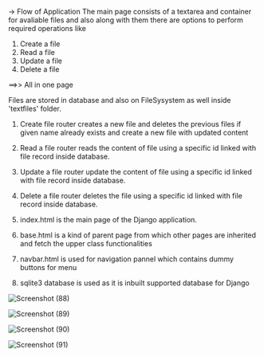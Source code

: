 -> Flow of Application
The main page consists of a textarea and container for avaliable files and also along with them there are 
options to perform required operations like 

1. Create a file
2. Read a file 
3. Update a file
4. Delete a file

==>> All in one page


Files are stored in database and also on FileSysystem as well inside 'textfiles' folder.

1. Create file router creates a new file and deletes the previous files if given name already exists and create a new
file with updated content

2. Read a file router reads the content of file using a specific id linked with file record inside database.

3. Update a file router update the content of file using a specific id linked with file record inside database.

4. Delete a file router deletes the file using a specific id linked with file record inside database.

5. index.html is the main page of the Django application.

6. base.html is a kind of parent page from which other pages are inherited and fetch the upper class functionalities

7. navbar.html is used for navigation pannel which contains dummy buttons for menu

8. sqlite3 database is used as it is inbuilt supported database for Django




![Screenshot (88)](https://user-images.githubusercontent.com/46940879/122793236-ddac4b80-d2b2-11eb-8783-542a6e7320a9.png)


![Screenshot (89)](https://user-images.githubusercontent.com/46940879/122793349-00d6fb00-d2b3-11eb-987e-c394a8ff9e6a.png)


![Screenshot (90)](https://user-images.githubusercontent.com/46940879/122793457-2401aa80-d2b3-11eb-95b7-1e6b98eb1129.png)



![Screenshot (91)](https://user-images.githubusercontent.com/46940879/122793520-37ad1100-d2b3-11eb-9f63-52907a3a38d8.png)
